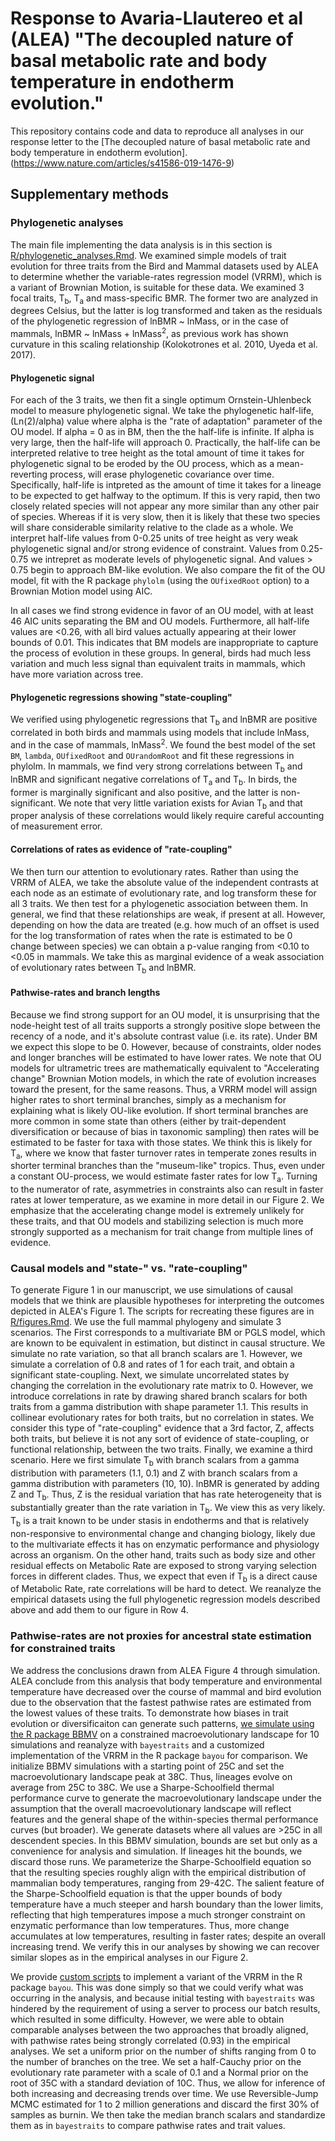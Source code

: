 # Response to Avaria-Llautereo et al (ALEA) "The decoupled nature of basal metabolic rate and body temperature in endotherm evolution." 

This repository contains code and data to reproduce all analyses in our response letter to the [The decoupled nature of basal metabolic rate and body temperature in endotherm evolution].(https://www.nature.com/articles/s41586-019-1476-9) 

## Supplementary methods
### Phylogenetic analyses
The main file implementing the data analysis is in this section is [R/phylogenetic_analyses.Rmd](https://github.com/uyedaj/Tb_ALEA/blob/master/R/phylogenetic_analyses.Rmd). We examined simple models of trait evolution for three traits from the Bird and Mammal datasets used by ALEA to determine whether the variable-rates regression model (VRRM), which is a variant of Brownian Motion, is suitable for these data. We examined 3 focal traits, T<sub>b</sub>, T<sub>a</sub> and mass-specific BMR. The former two are analyzed in degrees Celsius, but the latter is log transformed and taken as the residuals of the phylogenetic regression of lnBMR ~ lnMass, or in the case of mammals, lnBMR ~ lnMass + lnMass<sup>2</sup>, as previous work has shown curvature in this scaling relationship (Kolokotrones et al. 2010, Uyeda et al. 2017). 

#### Phylogenetic signal
For each of the 3 traits, we then fit a single optimum Ornstein-Uhlenbeck model to measure phylogenetic signal. We take the phylogenetic half-life, (Ln(2)/alpha) value where alpha is the "rate of adaptation" parameter of the OU model. If alpha = 0 as in BM, then the the half-life is infinite. If alpha is very large, then the half-life will approach 0. Practically, the half-life can be interpreted relative to tree height as the total amount of time it takes for phylogenetic signal to be eroded by the OU process, which as a mean-reverting process, will erase phylogenetic covariance over time. Specifically, half-life is intpreted as the amount of time it takes for a lineage to be expected to get halfway to the optimum. If this is very rapid, then two closely related species will not appear any more similar than any other pair of species. Whereas if it is very slow, then it is likely that these two species will share considerable similarity relative to the clade as a whole. We interpret half-life values from 0-0.25 units of tree height as very weak phylogenetic signal and/or strong evidence of constraint. Values from 0.25-0.75 we intrepret as moderate levels of phylogenetic signal. And values > 0.75 begin to approach BM-like evolution. We also compare the fit of the OU model, fit with the R package `phylolm` (using the `OUfixedRoot` option) to a Brownian Motion model using AIC. 

In all cases we find strong evidence in favor of an OU model, with at least 46 AIC units separating the BM and OU models. Furthermore, all half-life values are <0.26, with all bird values actually appearing at their lower bounds of 0.01. This indicates that BM models are inappropriate to capture the process of evolution in these groups. In general, birds had much less variation and much less signal than equivalent traits in mammals, which have more variation across tree. 

#### Phylogenetic regressions showing "state-coupling"
We verified using phylogenetic regressions that T<sub>b</sub> and lnBMR are positive correlated in both birds and mammals using models that include lnMass, and in the case of mammals, lnMass<sup>2</sup>. We found the best model of the set `BM`, `lambda`, `OUfixedRoot` and `OUrandomRoot` and fit these regressions in phylolm. In mammals, we find very strong correlations between T<sub>b</sub> and lnBMR and significant negative correlations of T<sub>a</sub> and T<sub>b</sub>. In birds, the former is marginally significant and also positive, and the latter is non-significant. We note that very little variation exists for Avian T<sub>b</sub> and that proper analysis of these correlations would likely require careful accounting of measurement error. 

#### Correlations of rates as evidence of "rate-coupling"
We then turn our attention to evolutionary rates. Rather than using the VRRM of ALEA, we take the absolute value of the independent contrasts at each node as an estimate of evolutionary rate, and log transform these for all 3 traits. We then test for a phylogenetic association between them. In general, we find that these relationships are weak, if present at all. However, depending on how the data are treated (e.g. how much of an offset is used for the log transformation of rates when the rate is estimated to be 0 change between species) we can obtain a p-value ranging from <0.10 to <0.05 in mammals. We take this as marginal evidence of a weak association of evolutionary rates between T<sub>b</sub> and lnBMR. 

#### Pathwise-rates and branch lengths
Because we find strong support for an OU model, it is unsurprising that the node-height test of all traits supports a strongly positive slope between the recency of a node, and it's absolute contrast value (i.e. its rate). Under BM we expect this slope to be 0. However, because of constraints, older nodes and longer branches will be estimated to have lower rates. We note that OU models for ultrametric trees are mathematically equivalent to "Accelerating change" Brownian Motion models, in which the rate of evolution increases toward the present, for the same reasons. Thus, a VRRM model will assign higher rates to short terminal branches, simply as a mechanism for explaining what is likely OU-like evolution. If short terminal branches are more common in some state than others (either by trait-dependent diversification or because of bias in taxonomic sampling) then rates will be estimated to be faster for taxa with those states. We think this is likely for T<sub>a</sub>, where we know that faster turnover rates in temperate zones results in shorter terminal branches than the "museum-like" tropics. Thus, even under a constant OU-process, we would estimate faster rates for low T<sub>a</sub>. Turning to the numerator of rate, asymmetries in constraints also can result in faster rates at lower temperature, as we examine in more detail in our Figure 2. We emphasize that the accelerating change model is extremely unlikely for these traits, and that OU models and stabilizing selection is much more strongly supported as a mechanism for trait change from multiple lines of evidence. 

### Causal models and "state-" vs. "rate-coupling"
To generate Figure 1 in our manuscript, we use simulations of causal models that we think are plausible hypotheses for interpreting the outcomes depicted in ALEA's Figure 1. The scripts for recreating these figures are in [R/figures.Rmd](https://github.com/uyedaj/Tb_ALEA/blob/master/R/figures.Rmd). We use the full mammal phylogeny and simulate 3 scenarios. The First corresponds to a multivariate BM or PGLS model, which are known to be equivalent in estimation, but distinct in causal structure. We simulate no rate variation, so that all branch scalars are 1. However, we simulate a correlation of 0.8 and rates of 1 for each trait, and obtain a significant state-coupling. Next, we simulate uncorrelated states by changing the correlation in the evolutionary rate matrix to 0. However, we introduce correlations in rate by drawing shared branch scalars for both traits from a gamma distribution with shape parameter 1.1. This results in collinear evolutionary rates for both traits, but no correlation in states. We consider this type of "rate-coupling" evidence that a 3rd factor, Z, affects both traits, but believe it is not any sort of evidence of state-coupling, or functional relationship, between the two traits. Finally, we examine a third scenario. Here we first simulate T<sub>b</sub> with branch scalars from a gamma distribution with parameters (1.1, 0.1) and Z with branch scalars from a gamma distribution with parameters (10, 10). lnBMR is generated by adding Z and T<sub>b</sub>. Thus, Z is the residual variation that has rate heterogeneity that is substantially greater than the rate variation in T<sub>b</sub>. We view this as very likely. T<sub>b</sub> is a trait known to be under stasis in endotherms and that is relatively non-responsive to environmental change and changing biology, likely due to the multivariate effects it has on enzymatic performance and physiology across an organism. On the other hand, traits such as body size and other residual effects on Metabolic Rate are exposed to strong varying selection forces in different clades. Thus, we expect that even if T<sub>b</sub> is a direct cause of Metabolic Rate, rate correlations will be hard to detect. We reanalyze the empirical datasets using the full phylogenetic regression models described above and add them to our figure in Row 4. 

### Pathwise-rates are not proxies for ancestral state estimation for constrained traits
We address the conclusions drawn from ALEA Figure 4 through simulation. ALEA conclude from this analysis that body temperature and environmental temperature have decreased over the course of mammal and bird evolution due to the observation that the fastest pathwise rates are estimated from the lowest values of these traits. To demonstrate how biases in trait evolution or diversificaiton can generate such patterns, [we simulate using the R package BBMV](https://github.com/uyedaj/Tb_ALEA/blob/master/R/simulating_BBMV.Rmd) on a constrained macroevolutionary landscape for 10 simulations and reanalyze with `bayestraits` and a customized implementation of the VRRM in the R package `bayou` for comparison. We initialize BBMV simulations with a starting point of 25C and set the macroevolutionary landscape peak at 38C. Thus, lineages evolve on average from 25C to 38C. We use a Sharpe-Schoolfield thermal performance curve to generate the macroevolutionary landscape under the assumption that the overall macroevolutionary landscape will reflect features and the general shape of the within-species thermal performance curves (but broader). We generate datasets where all values are >25C in all descendent species. In this BBMV simulation, bounds are set but only as a convenience for analysis and simulation. If lineages hit the bounds, we discard those runs. We parameterize the Sharpe-Schoolfield equation so that the resulting species roughly align with the empirical distribution of mammalian body temperatures, ranging from 29-42C. The salient feature of the Sharpe-Schoolfield equation is that the upper bounds of body temperature have a much steeper and harsh boundary than the lower limits, reflecting that high temperatures impose a much stronger constraint on enzymatic performance than low temperatures. Thus, more change accumulates at low temperatures, resulting in faster rates; despite an overall increasing trend. We verify this in our analyses by showing we can recover similar slopes as in the empirical analyses in our Figure 2. 

We provide [custom scripts](https://github.com/uyedaj/Tb_ALEA/blob/master/R/Figure2_postanalysis_bayou_fits.R) to implement a variant of the VRRM in the R package `bayou`. This was done simply so that we could verify what was occurring in the analysis, and because initial testing with `bayestraits` was hindered by the requirement of using a server to process our batch results, which resulted in some difficulty. However, we were able to obtain comparable analyses between the two approaches that broadly aligned, with pathwise rates being strongly correlated (0.93) in the empirical analyses. We set a uniform prior on the number of shifts ranging from 0 to the number of branches on the tree. We set a half-Cauchy prior on the evolutionary rate parameter with a scale of 0.1 and a Normal prior on the root of 35C with a standard deviation of 10C. Thus, we allow for inference of both increasing and decreasing trends over time. We use Reversible-Jump MCMC estimated for 1 to 2 million generations and discard the first 30% of samples as burnin. We then take the median branch scalars and standardize them as in `bayestraits` to compare pathwise rates and trait values. 








